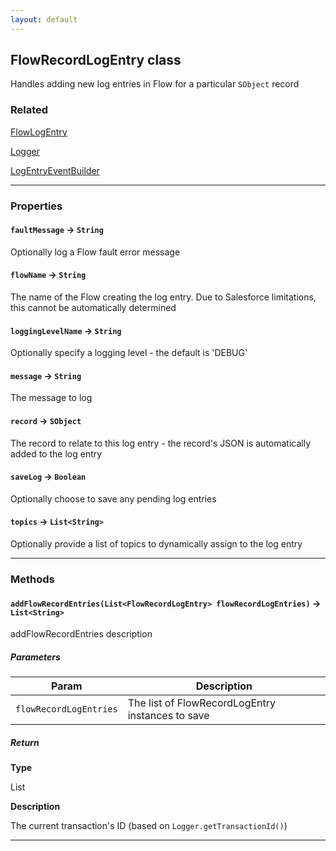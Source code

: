 ```yaml
---
layout: default
---
```


## FlowRecordLogEntry class

Handles adding new log entries in Flow for a particular `SObject` record

### Related

[FlowLogEntry](FlowLogEntry)

[Logger](Logger)

[LogEntryEventBuilder](LogEntryEventBuilder)

---

### Properties

#### `faultMessage` → `String`

Optionally log a Flow fault error message

#### `flowName` → `String`

The name of the Flow creating the log entry. Due to Salesforce limitations, this cannot be automatically determined

#### `loggingLevelName` → `String`

Optionally specify a logging level - the default is 'DEBUG'

#### `message` → `String`

The message to log

#### `record` → `SObject`

The record to relate to this log entry - the record's JSON is automatically added to the log entry

#### `saveLog` → `Boolean`

Optionally choose to save any pending log entries

#### `topics` → `List<String>`

Optionally provide a list of topics to dynamically assign to the log entry

---

### Methods

#### `addFlowRecordEntries(List<FlowRecordLogEntry> flowRecordLogEntries)` → `List<String>`

addFlowRecordEntries description

##### Parameters

| Param                  | Description                                      |
| ---------------------- | ------------------------------------------------ |
| `flowRecordLogEntries` | The list of FlowRecordLogEntry instances to save |

##### Return

**Type**

List<String>

**Description**

The current transaction's ID (based on `Logger.getTransactionId()`)

---
